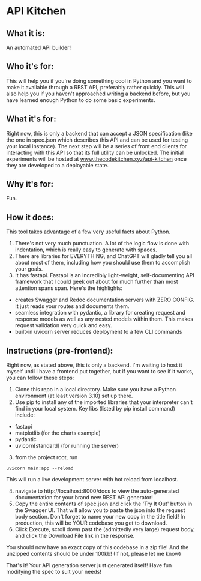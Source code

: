 # API Kitchen 

## What it is:

An automated API builder!

## Who it's for:

This will help you if you're doing something cool in Python and you want to make it available through a REST API, preferably rather quickly.
This will also help you if you haven't approached writing a backend before, but you have learned enough Python to do some basic experiments.

## What it's for:

Right now, this is only a backend that can accept a JSON specification (like the one in spec.json which describes this API and can be used for testing your local instance).
The next step will be a series of front end clients for interacting with this API so that its full utility can be unlocked.
The initial experiments will be hosted at www.thecodekitchen.xyz/api-kitchen once they are developed to a deployable state.

## Why it's for:

Fun.

## How it does:

This tool takes advantage of a few very useful facts about Python.

1. There's not very much punctuation. A lot of the logic flow is done with indentation, which is really easy to generate with spaces.
2. There are libraries for EVERYTHING, and ChatGPT will gladly tell you all about most of them, including how you should use them to accomplish your goals.
3. It has fastapi. Fastapi is an incredibly light-weight, self-documenting API framework that I could geek out about for much further than most attention spans span. Here's the highlights:
  - creates Swagger and Redoc documentation servers with ZERO CONFIG. It just reads your routes and documents them.
  - seamless integration with pydantic, a library for creating request and response models as well as any nested models within them. This makes request validation very quick and easy.
  - built-in uvicorn server reduces deployment to a few CLI commands

## Instructions (pre-frontend):

Right now, as stated above, this is only a backend. I'm waiting to host it myself until I have a frontend put together, but if you want to see if it works, you can follow these steps:

1. Clone this repo in a local directory. Make sure you have a Python environment (at least version 3.10)  set up there.
2. Use pip to install any of the imported libraries that your interpreter can't find in your local system. Key libs (listed by pip install command) include:
- fastapi
- matplotlib (for the charts example)
- pydantic
- uvicorn[standard] (for running the server)
3. from the project root, run 
```
uvicorn main:app --reload
```
This will run a live development server with hot reload from localhost.

4. navigate to http://localhost:8000/docs to view the auto-generated documentation for your brand new REST API generator!
5. Copy the entire contents of spec.json and click the 'Try It Out' button in the Swagger UI. That will allow you to paste the json into the request body section. Don't forget to name your new copy in the title field! In production, this will be YOUR codebase you get to download.
6. Click Execute, scroll down past the (admittedly very large) request body, and click the Download File link in the response.

You should now have an exact copy of this codebase in a zip file!
And the unzipped contents should be under 100kb! (If not, please let me know)

That's it! Your API generation server just generated itself! Have fun modifying the spec to suit your needs!

